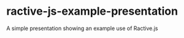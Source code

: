 ractive-js-example-presentation
===============================

A simple presentation showing an example use of Ractive.js
